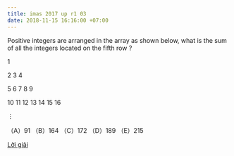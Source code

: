 ```yaml
---
title: imas 2017 up r1 03
date: 2018-11-15 16:16:00 +07:00
---
```


Positive integers are arranged in the array as shown below, what is the sum of all the integers located on the fifth row ?

1

2 3 4

5 6 7 8 9

10 11 12 13 14 15 16

⋮

（A）91 （B）164 （C）172 （D）189 （E）215

[Lời giải](loi-giai-imas-2017-up-r1-03.html)